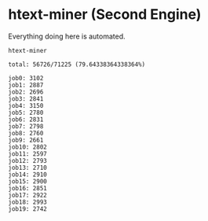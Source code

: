 # htext-miner (Second Engine)

Everything doing here is automated.

```
htext-miner

total: 56726/71225 (79.64338364338364%)

job0: 3102
job1: 2887
job2: 2696
job3: 2841
job4: 3150
job5: 2780
job6: 2831
job7: 2798
job8: 2760
job9: 2661
job10: 2802
job11: 2597
job12: 2793
job13: 2710
job14: 2910
job15: 2900
job16: 2851
job17: 2922
job18: 2993
job19: 2742
```